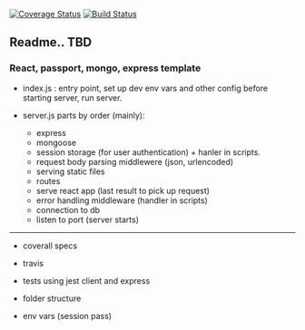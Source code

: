 [![Coverage Status](https://coveralls.io/repos/github/ronerlih/passport-express-mongo-react-box/badge.svg?branch=master)](https://coveralls.io/github/ronerlih/passport-express-mongo-react-box?branch=master)
[![Build Status](https://api.travis-ci.com/ronerlih/passport-express-mongo-react-box.svg?branch=master)]()

## Readme.. TBD

### React, passport, mongo, express template

* index.js : entry point, set up dev env vars and other config before starting server, run server.

* server.js parts by order (mainly):
   * express
   * mongoose 
   * session storage (for user authentication) + hanler in scripts.
   * request body parsing middlewere (json, urlencoded)
   * serving static files
   * routes
   * serve react app (last result to pick up request)
   * error handling middleware (handler in scripts)
   * connection to db
   * listen to port (server starts)

<hr />

  * coverall specs 

  * travis

  * tests using jest client and express

  * folder structure

  * env vars (session pass)
